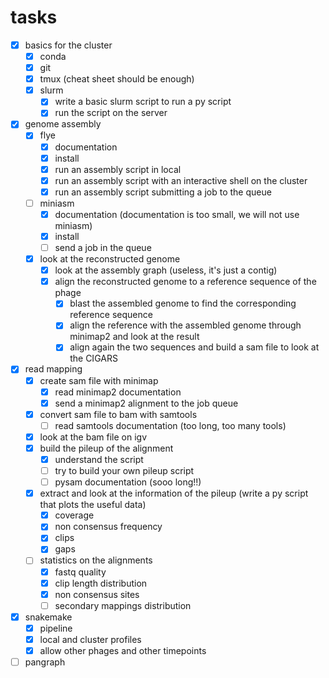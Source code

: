 # tasks
- [x] basics for the cluster
    - [x] conda
    - [x] git
    - [x] tmux (cheat sheet should be enough)
    - [x] slurm
        - [x] write a basic slurm script to run a py script
        - [x] run the script on the server
- [x] genome assembly
    - [x] flye
        - [x] documentation
        - [x] install
        - [x] run an assembly script in local
        - [x] run an assembly script with an interactive shell on the cluster
        - [x] run an assembly script submitting a job to the queue
    - [ ] miniasm
        - [x] documentation (documentation is too small, we will not use miniasm)
        - [x] install
        - [ ] send a job in the queue
    - [x] look at the reconstructed genome
        - [x] look at the assembly graph (useless, it's just a contig)
        - [x] align the reconstructed genome to a reference sequence of the phage
            - [x] blast the assembled genome to find the corresponding reference sequence
            - [x] align the reference with the assembled genome through minimap2 and look at the result
            - [x] align again the two sequences and build a sam file to look at the CIGARS
- [x] read mapping
    - [x] create sam file with minimap
        - [x] read minimap2 documentation
        - [x] send a minimap2 alignment to the job queue
    - [x] convert sam file to bam with samtools
        - [ ] read samtools documentation (too long, too many tools)
    - [x] look at the bam file on igv
    - [x] build the pileup of the alignment
        - [x] understand the script
        - [ ] try to build your own pileup script
        - [ ] pysam documentation (sooo long!!)
    - [x] extract and look at the information of the pileup (write a py script that plots the useful data)
        - [x] coverage
        - [x] non consensus frequency
        - [x] clips
        - [x] gaps
    - [ ] statistics on the alignments
        - [x] fastq quality
        - [x] clip length distribution
        - [x] non consensus sites
        - [ ] secondary mappings distribution

- [x] snakemake
    - [x] pipeline
    - [x] local and cluster profiles
    - [x] allow other phages and other timepoints

- [ ] pangraph